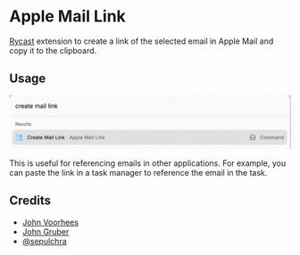 # Apple Mail Link

[Rycast](https://www.raycast.com) extension to create a link of the selected email in Apple Mail and copy it to the clipboard.

## Usage

![demo](assets/demo.png)

This is useful for referencing emails in other applications. For example, you can paste the link in a task manager to reference the email in the task.

## Credits

- [John Voorhees](https://www.macstories.net/stories/generating-markdown-links-to-mail-messages-with-shortcuts-and-applescript/)
- [John Gruber](https://daringfireball.net/2007/12/message_urls_leopard_mail)
- [@sepulchra](https://github.com/sepulchra/alfred-mail-link)
